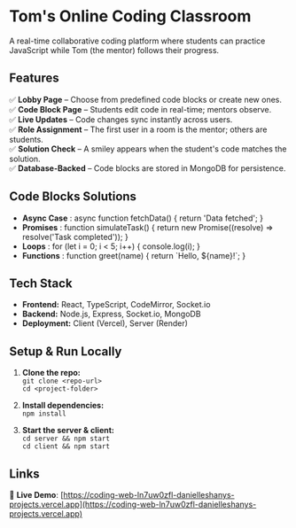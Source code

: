 # **Tom's Online Coding Classroom**  

A real-time collaborative coding platform where students can practice JavaScript while Tom (the mentor) follows their progress.  

## **Features**  
✅ **Lobby Page** – Choose from predefined code blocks or create new ones.  
✅ **Code Block Page** – Students edit code in real-time; mentors observe.  
✅ **Live Updates** – Code changes sync instantly across users.  
✅ **Role Assignment** – The first user in a room is the mentor; others are students.  
✅ **Solution Check** – A smiley appears when the student's code matches the solution.  
✅ **Database-Backed** – Code blocks are stored in MongoDB for persistence.  

## **Code Blocks Solutions**
- **Async Case**
   : async function fetchData() { return 'Data fetched'; }
- **Promises**
   : function simulateTask() { return new Promise((resolve) => resolve('Task completed')); }
- **Loops**
   : for (let i = 0; i < 5; i++) { console.log(i); }
- **Functions**
   : function greet(name) { return \`Hello, \${name}!\`; }

  
## **Tech Stack**  
- **Frontend:** React, TypeScript, CodeMirror, Socket.io  
- **Backend:** Node.js, Express, Socket.io, MongoDB  
- **Deployment:** Client (Vercel), Server (Render)  

## **Setup & Run Locally**  
1. **Clone the repo:**  
   `git clone <repo-url>`  
   `cd <project-folder>`  

2. **Install dependencies:**  
   `npm install`  

3. **Start the server & client:**  
   `cd server && npm start`  
   `cd client && npm start`  

## **Links**  
🚀 **Live Demo**: [https://coding-web-ln7uw0zfl-danielleshanys-projects.vercel.app](https://coding-web-ln7uw0zfl-danielleshanys-projects.vercel.app)
 

